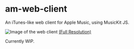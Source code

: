# am-web-client
An iTunes-like web client for Apple Music, using MusicKit JS.

![Image of the web client](https://u.cubeupload.com/benpankow/Screenshot2018091911.png)
[(Full Resolution)](https://u.cubeupload.com/benpankow/Screenshot2018091911.png)

Currently WIP.

